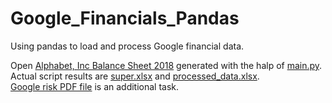 # Google_Financials_Pandas
Using pandas to load and process Google financial data.

Open <a href="google_balance_sheet.pdf">Alphabet, Inc Balance Sheet 2018</a> generated with the halp of <a href="main.py">main.py</a>.<br>
Actual script results are <a href="super.xlsx">super.xlsx</a> and <a href="processed_data.xlsx">processed_data.xlsx</a>.<br>
<a href="google_risk.pdf">Google risk PDF file</a> is an additional task.
